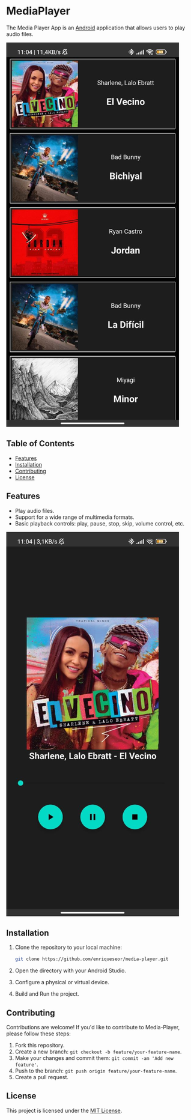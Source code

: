 # MediaPlayer

The Media Player App is an [Android](https://www.android.com/) application that allows users to play audio files.

![MainActivity](images/MainActivity.png)

## Table of Contents

- [Features](#features)
- [Installation](#installation)
- [Contributing](#contributing)
- [License](#license)

## Features

- Play audio files.
- Support for a wide range of multimedia formats.
- Basic playback controls: play, pause, stop, skip, volume control, etc.

![AudioActivity](images/AudioActivity.png)

## Installation

1. Clone the repository to your local machine:

   ```bash
   git clone https://github.com/enriqueseor/media-player.git

2. Open the directory with your Android Studio.
3. Configure a physical or virtual device.
4. Build and Run the project.

## Contributing

Contributions are welcome! If you'd like to contribute to Media-Player, please follow these steps:

1. Fork this repository.
2. Create a new branch: `git checkout -b feature/your-feature-name`.
3. Make your changes and commit them: `git commit -am 'Add new feature'`.
4. Push to the branch: `git push origin feature/your-feature-name`.
5. Create a pull request.

## License

This project is licensed under the [MIT License](LICENSE).